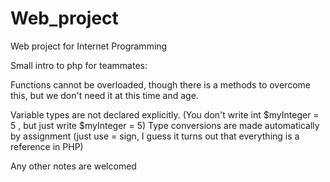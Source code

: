 # Web_project
Web project for Internet Programming


Small intro to php for teammates:

Functions cannot be overloaded, though there is a methods to overcome this, but we don't need it at this time and age.

Variable types are not declared explicitly. (You don't write int $myInteger = 5 , but just write $myInteger = 5)
Type conversions are made automatically by assignment (just use = sign, I guess it turns out that everything is a reference in PHP)

Any other notes are welcomed